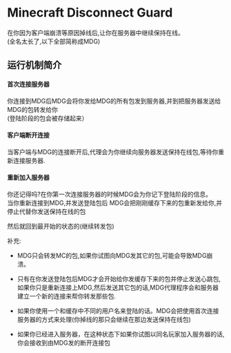 # Minecraft Disconnect Guard
在你因为客户端崩溃等原因掉线后,让你在服务器中继续保持在线。  
(全名太长了,以下全部简称成MDG) 

## 运行机制简介

#### 首次连接服务器
你连接到MDG后MDG会将你发给MDG的所有包发到服务器,并到把服务器发送给MDG的包转发给你  
(登陆阶段的包会被存储起来） 

#### 客户端断开连接
当客户端与MDG的连接断开后,代理会为你继续向服务器发送保持在线包,等待你重新连接服务器.  

#### 重新加入服务器
你还记得吗?在你第一次连接服务器的时候MDG会为你记下登陆阶段的信息。  
当你重新连接到MDG,并发送登陆包后 MDG会把刚刚缓存下来的包重新发给你,并停止代替你发送保持在线的包  

然后就回到最开始的状态的(继续转发包)  
  

补充:  
- MDG只会转发MC的包,如果你试图向MDG发其它的包,可能会导致MDG崩溃。  

- 只有在你发送登陆包后MDG才会开始给你发缓存下来的包并停止发送心跳包,如果你只是重新连接上MDG,然后发送其它包的话,MDG代理程序会和服务器建立一个新的连接来帮你转发那些包.  

- 如果你使用一个和缓存中不同的用户名来登陆的话。MDG会把使用首次连接服务器的方式来处理(你掉线的那只会继续在那边发送保持在线包)  

- 如果你已经进入服务器，在这种状态下如果你试图以同名玩家加入服务器的话,你会接收到由MDG发的断开连接包  